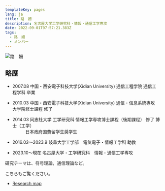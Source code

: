 ```yaml
---
templateKey: pages
lang: ja
title: 路　姍
description: 名古屋大学工学研究科・情報・通信工学専攻
date: 2022-09-01T07:57:21.383Z
tags:
  - 路　姍
  - メンバー
---
```


![路　姍](Shan-Lu.JPG)

## 略歴

- 2007.08 中国・西安電子科技大学(Xidian University) 通信工程学院 通信工程学科 卒業
- 2010.03 中国・西安電子科技大学(Xidian University) 通信・信息系統専攻 大学院修士課程 修了
- 2014.03 同志社大学 工学研究科 情報工学専攻博士課程（後期課程） 修了 博士（工学）<br />
  &emsp;&emsp;&emsp;日本政府国費留学生奨学生

- 2016.02～2023.9 岐阜大学工学部　電気電子・情報工学科 助教

- 2023.10～現在 名古屋大学・工学研究科　情報・通信工学専攻


研究テーマは、符号理論，通信理論など。

こちらもご覧ください。


- <a href="https://researchmap.jp/shanlu" target="_blank">Research map</a>
